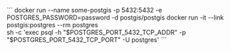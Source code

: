 ´´´
docker run --name some-postgis -p 5432:5432 -e POSTGRES_PASSWORD=password -d postgis/postgis
docker run -it --link postgis:postgres --rm postgres \
    sh -c 'exec psql -h "$POSTGRES_PORT_5432_TCP_ADDR" -p "$POSTGRES_PORT_5432_TCP_PORT" -U postgres'
´´´
